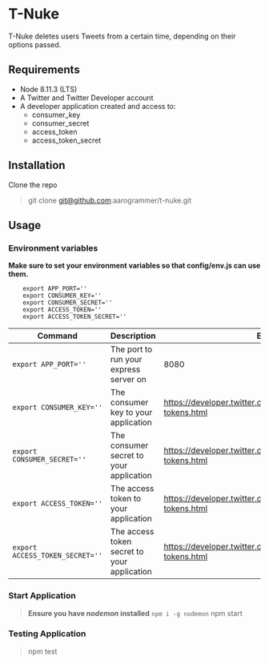 # T-Nuke
T-Nuke deletes users Tweets from a certain time, depending on their options passed. 

## Requirements
* Node 8.11.3 (LTS)
* A Twitter and Twitter Developer account
* A developer application created and access to:
    * consumer_key
    * consumer_secret
    * access_token
    * access_token_secret

## Installation
Clone the repo
> git clone git@github.com:aarogrammer/t-nuke.git

## Usage
### Environment variables
**Make sure to set your environment variables so that config/env.js can use them.**
```
    export APP_PORT=''
    export CONSUMER_KEY=''
    export CONSUMER_SECRET=''
    export ACCESS_TOKEN=''
    export ACCESS_TOKEN_SECRET=''
```
| Command | Description | Example/More Information |
| --- | --- | --- |
| `export APP_PORT=''` | The port to run your express server on | 8080 |
| `export CONSUMER_KEY=''` | The consumer key to your application | https://developer.twitter.com/en/docs/basics/authentication/guides/access-tokens.html |
| `export CONSUMER_SECRET=''` | The consumer secret to your application | https://developer.twitter.com/en/docs/basics/authentication/guides/access-tokens.html |
| `export ACCESS_TOKEN=''` | The access token to your application | https://developer.twitter.com/en/docs/basics/authentication/guides/access-tokens.html |
| `export ACCESS_TOKEN_SECRET=''` | The access token secret to your application | https://developer.twitter.com/en/docs/basics/authentication/guides/access-tokens.html |

### Start Application
> **Ensure you have *nodemon* installed** `npm i -g nodemon`
> npm start

### Testing Application
> npm test